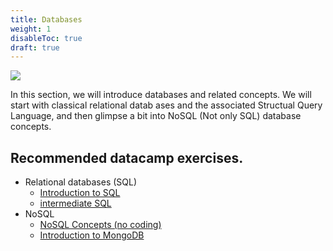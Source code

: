 ```yaml
---
title: Databases
weight: 1
disableToc: true
draft: true
---
```


![](/ds22/images/corgi_utopia.png)

In this section, we will introduce databases and related concepts. We will start with classical relational datab ases and the associated Structual Query Language, and then glimpse a bit into NoSQL (Not only SQL) database concepts.

## Recommended datacamp exercises.

* Relational databases (SQL)
  * [Introduction to SQL](https://app.datacamp.com/learn/courses/introduction-to-sql)
  * [intermediate SQL](https://app.datacamp.com/learn/courses/intermediate-sql)
* NoSQL
  * [NoSQL Concepts (no coding)](https://app.datacamp.com/learn/courses/nosql-concepts)
  * [Introduction to MongoDB](https://app.datacamp.com/learn/courses/introduction-to-using-mongodb-for-data-science-with-python)
